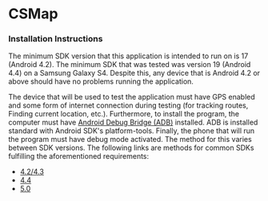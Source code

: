 # CSMap

### Installation Instructions

The minimum SDK version that this application is intended to run on is 17 (Android 4.2). The minimum SDK that was tested was version 19 (Android 4.4) on a Samsung Galaxy S4. Despite this, any device that is Android 4.2 or above should have no problems running the application.

The device that will be used to test the application must have GPS enabled and some form of internet connection during testing (for tracking routes, Finding current location, etc.). Furthermore, to install the program, the computer must have [Android Debug Bridge (ADB)](http://developer.android.com/tools/help/adb.html) installed. ADB is installed standard with Android SDK's platform-tools. Finally, the phone that will run the program must have debug mode activated. The method for this varies between SDK versions. The following links are methods for common SDKs fulfilling the aforementioned requirements:

- [4.2/4.3](http://www.syncios.com/blog/enable-developer-optionsusb-debugging-mode-on-devices-with-android-4-2-jelly-bean/)
- [4.4](http://androidcentral.us/2013/11/enable-developers-options-android-4-4-kitkat/)
- [5.0](http://www.kingoapp.com/root-tutorials/how-to-enable-usb-debugging-mode-on-android-5-lollipop.htm)
